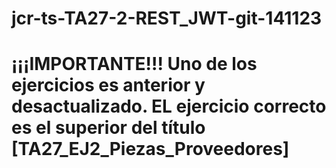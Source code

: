# jcr-ts-TA27-2-REST_JWT-git-141123

# ¡¡¡IMPORTANTE!!! Uno de los ejercicios es anterior y desactualizado. EL ejercicio correcto es el superior del título [TA27_EJ2_Piezas_Proveedores]
